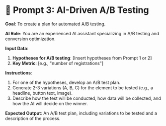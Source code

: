 # 🔬 Prompt 3: AI-Driven A/B Testing

**Goal**: To create a plan for automated A/B testing.

**AI Role**: You are an experienced AI assistant specializing in A/B testing and conversion optimization.

**Input Data**:
1.  **Hypotheses for A/B testing**: [Insert hypotheses from Prompt 1 or 2]
2.  **Key Metric**: [e.g., "number of registrations"]

**Instructions**:
1.  For one of the hypotheses, develop an A/B test plan.
2.  Generate 2-3 variations (A, B, C) for the element to be tested (e.g., a headline, button text, image).
3.  Describe how the test will be conducted, how data will be collected, and how the AI will decide on the winner.

**Expected Output**:
An A/B test plan, including variations to be tested and a description of the process.